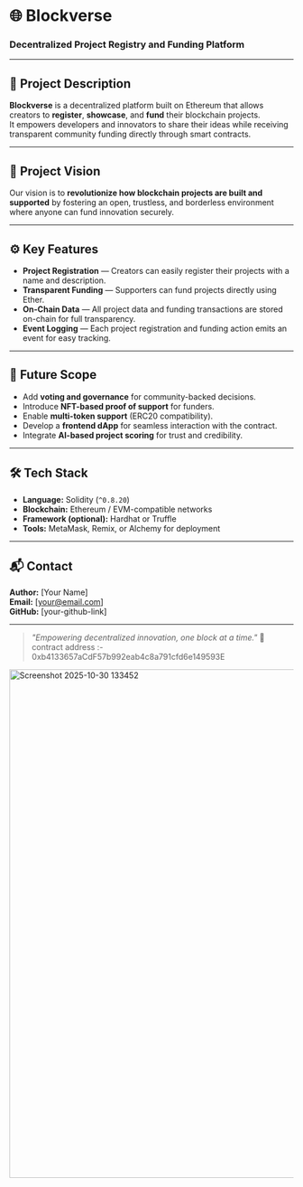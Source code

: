 # 🌐 Blockverse

### Decentralized Project Registry and Funding Platform

---

## 📄 Project Description

**Blockverse** is a decentralized platform built on Ethereum that allows creators to **register**, **showcase**, and **fund** their blockchain projects.  
It empowers developers and innovators to share their ideas while receiving transparent community funding directly through smart contracts.

---

## 🎯 Project Vision

Our vision is to **revolutionize how blockchain projects are built and supported** by fostering an open, trustless, and borderless environment where anyone can fund innovation securely.

---

## ⚙️ Key Features

- **Project Registration** — Creators can easily register their projects with a name and description.
- **Transparent Funding** — Supporters can fund projects directly using Ether.
- **On-Chain Data** — All project data and funding transactions are stored on-chain for full transparency.
- **Event Logging** — Each project registration and funding action emits an event for easy tracking.

---

## 🚀 Future Scope

- Add **voting and governance** for community-backed decisions.
- Introduce **NFT-based proof of support** for funders.
- Enable **multi-token support** (ERC20 compatibility).
- Develop a **frontend dApp** for seamless interaction with the contract.
- Integrate **AI-based project scoring** for trust and credibility.

---

## 🛠️ Tech Stack

- **Language:** Solidity (`^0.8.20`)
- **Blockchain:** Ethereum / EVM-compatible networks
- **Framework (optional):** Hardhat or Truffle
- **Tools:** MetaMask, Remix, or Alchemy for deployment

---

## 📬 Contact

**Author:** [Your Name]  
**Email:** [your@email.com]  
**GitHub:** [your-github-link]

---

> *"Empowering decentralized innovation, one block at a time."* 🚀
contract address :- 0xb4133657aCdF57b992eab4c8a791cfd6e149593E

<img width="1600" height="900" alt="Screenshot 2025-10-30 133452" src="https://github.com/user-attachments/assets/934914ae-e085-4ee0-8c0e-6fe3c5b7b9a4" />

